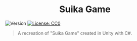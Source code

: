 <h1 align="center">Suika Game</h1>
<p>
  <img alt="Version" src="https://img.shields.io/badge/version-0.1-blue.svg?cacheSeconds=2592000" />
  <a href="#" target="_blank">
    <img alt="License: CC0" src="https://img.shields.io/badge/License-CC0-yellow.svg" />
  </a>
</p>

> A recreation of &#34;Suika Game&#34; created in Unity with C#.

